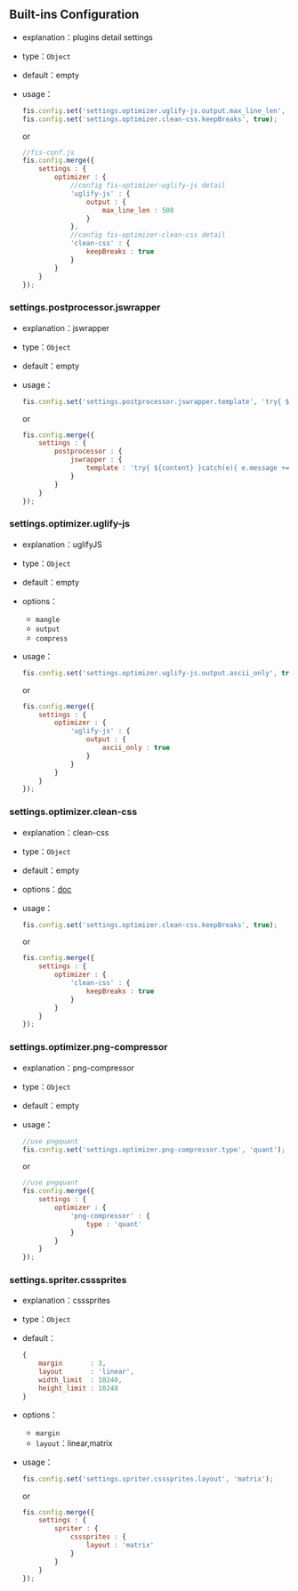 ## Built-ins Configuration

* explanation：plugins detail settings
* type：``Object``
* default：empty
* usage：
    ```javascript
    fis.config.set('settings.optimizer.uglify-js.output.max_line_len', 500);
    fis.config.set('settings.optimizer.clean-css.keepBreaks', true);
    ```

    or
    ```javascript
    //fis-conf.js
    fis.config.merge({
        settings : {
            optimizer : {
                //config fis-optimizer-uglify-js detail
                'uglify-js' : {
                    output : {
                        max_line_len : 500
                    }
                },
                //config fis-optimizer-clean-css detail
                'clean-css' : {
                    keepBreaks : true
                }
            }
        }
    });
    ```

### settings.postprocessor.jswrapper

* explanation：jswrapper
* type：``Object``
* default：empty
* usage：
    ```javascript
    fis.config.set('settings.postprocessor.jswrapper.template', 'try{ ${content} }catch(e){e.message+="${id}";throw e;}');
    ```
    
    or
    ```javascript
    fis.config.merge({
        settings : {
            postprocessor : {
                jswrapper : {
                    template : 'try{ ${content} }catch(e){ e.message += "${id}"; throw e; }'
                }
            }
        }
    });
    ```

### settings.optimizer.uglify-js

* explanation：uglifyJS
* type：``Object``
* default：empty
* options：
    * ``mangle``
    * ``output``
    * ``compress``
* usage：
    ```javascript
    fis.config.set('settings.optimizer.uglify-js.output.ascii_only', true);
    ```
    
    or
    ```javascript
    fis.config.merge({
        settings : {
            optimizer : {
                'uglify-js' : {
                    output : {
                        ascii_only : true
                    }
                }
            }
        }
    });
    ```

### settings.optimizer.clean-css

* explanation：clean-css
* type：``Object``
* default：empty
* options：[doc](https://github.com/GoalSmashers/clean-css#how-to-use-clean-css-programmatically)
* usage：
    ```javascript
    fis.config.set('settings.optimizer.clean-css.keepBreaks', true);
    ```
    
    or
    ```javascript
    fis.config.merge({
        settings : {
            optimizer : {
                'clean-css' : {
                    keepBreaks : true
                }
            }
        }
    });
    ```

### settings.optimizer.png-compressor

* explanation：png-compressor
* type：``Object``
* default：empty
* usage：
    ```javascript
    //use pngquant
    fis.config.set('settings.optimizer.png-compressor.type', 'quant');
    ```
    
    or
    ```javascript
    //use pngquant
    fis.config.merge({
        settings : {
            optimizer : {
                'png-compressor' : {
                    type : 'quant'
                }
            }
        }
    });
    ```

### settings.spriter.csssprites

* explanation：csssprites
* type：``Object``
* default：
    ```javascript
    {
        margin       : 3,
        layout       : 'linear',
        width_limit  : 10240,
        height_limit : 10240
    }
    ```

* options：
    * ``margin``
    * ``layout``：linear,matrix
* usage：
    ```javascript
    fis.config.set('settings.spriter.csssprites.layout', 'matrix');
    ```
    
    or
    ```javascript
    fis.config.merge({
        settings : {
            spriter : {
                csssprites : {
                    layout : 'matrix'
                }
            }
        }
    });
    ```
